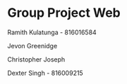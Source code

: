 # Group Project Web

Ramith Kulatunga - 816016584

Jevon Greenidge

Christopher Joseph

Dexter Singh - 816009215

